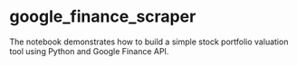 # google_finance_scraper
The notebook demonstrates how to build a simple stock portfolio valuation tool using Python and Google Finance API.
